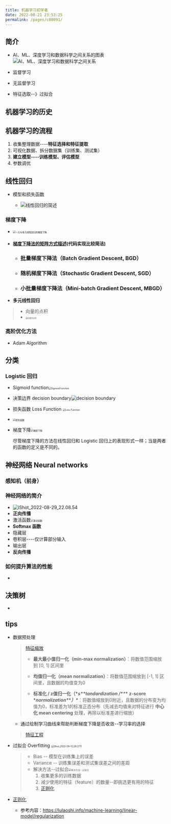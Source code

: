 ```yaml
---
title: 机器学习初学者
date: 2022-08-21 23:53:25
permalink: /pages/c08091/
---
```

## 简介

- AI、ML、深度学习和数据科学之间关系的图表![AI、ML、深度学习和数据科学之间关系](https://cdn.jsdelivr.net/gh/crush598/image@main/%E4%BA%8C%E5%88%86/202208191645653.png)

- 监督学习
- 无监督学习
- 特征选取--》过拟合

## 机器学习的历史

## 机器学习的流程

1. 收集整理数据----**特征选择和特征提取**
2. 可视化数据、拆分数据集（训练集、测试集）
3. **建立模型----训练模型、评估模型**
4. 参数调优

## 线性回归

- 模型和损失函数

    - ![线性回归的简述](https://cdn.jsdelivr.net/gh/crush598/image@main/%E4%BA%8C%E5%88%86/202208211500278.png)

### 梯度下降

- <img src="https://cdn.jsdelivr.net/gh/crush598/image@main/%E4%BA%8C%E5%88%86/202208222056094.png" alt="一元与多元线性回归的梯度下降" style="zoom:50%;" />

- #### [梯度下降法的矩阵方式描述](https://wangcongying.com/2019/09/26/summaryOfGradientDescent/#toc-heading-43)(代码实现比较简洁)

    - ### 批量梯度下降法（Batch Gradient Descent, BGD）

    - ### 随机梯度下降法（Stochastic Gradient Descent, SGD）

    - ### 小批量梯度下降法（Mini-batch Gradient Descent, MBGD）

- **多元线性回归**


> - 向量的点积</u>
> - <img src="https://cdn.jsdelivr.net/gh/crush598/image@main/%E4%BA%8C%E5%88%86/202208231905636.png" alt="向量的点积" style="zoom:40%;" />
>

### 高阶优化方法

- Adam Algorithm

## 分类

### Logistic 回归

- Sigmoid function<img src="https://cdn.jsdelivr.net/gh/crush598/image@main/%E4%BA%8C%E5%88%86/202208252119737.png" alt="Sigmoid function" style="zoom:50%;" />

- 决策边界 decision boundary![decision boundary](https://cdn.jsdelivr.net/gh/crush598/image@main/%E4%BA%8C%E5%88%86/202208252337873.jpg)

- 损失函数 Loss Function <img src="https://cdn.jsdelivr.net/gh/crush598/image@main/%E4%BA%8C%E5%88%86/202208252334800.png" alt="Loss Function" style="zoom:50%;" />

- <img src="https://cdn.jsdelivr.net/gh/crush598/image@main/%E4%BA%8C%E5%88%86/202208252343175.jpg" alt="损失函数" style="zoom:50%;" />

- 梯度下降<img src="https://cdn.jsdelivr.net/gh/crush598/image@main/%E4%BA%8C%E5%88%86/202208281349036.png" alt="梯度下降" style="zoom:50%;" />

    尽管梯度下降的方法在线性回归和 Logistic 回归上的表现形式一样；当是两者的函数的定义是不同的。

## 神经网络 Neural networks

### 感知机（前身）

### 神经网络的简介

- ![iShot_2022-08-29_22.08.54](https://cdn.jsdelivr.net/gh/crush598/image@main/%E4%BA%8C%E5%88%86/202208292210256.png)
- **正向传播**
- 激活函数<img src="https://cdn.jsdelivr.net/gh/crush598/image@main/%E4%BA%8C%E5%88%86/202209130940988.png" alt="激活函数" style="zoom:50%;" />
- **Softmax 函数**
- 隐藏层
- 卷积层----仅计算部分输入
- 输出层
- **反向传播**

### 如何提升算法的性能

- 

## 决策树

- 

## **tips**

- 数据预处理

    > [特征缩放](https://www.cnblogs.com/HuZihu/p/9761161.html)
    >
    > - **最大最小值归一化（min-max normalization）**：将数值范围缩放到 [0, 1] 区间里
    >
    > - **均值归一化（mean normalization）**：将数值范围缩放到 [-1, 1] 区间里，且数据的均值变为0
    > - **标准化 / z值归一化（\**s\*\*tandardization /\*\**\* z-score \**normalization\**\**）\****：将数值缩放到0附近，且数据的分布变为均值为0，标准差为1的标准正态分布（先减去均值来对特征进行 **中心化 mean centering** 处理，再除以标准差进行缩放）

    - 通过绘制学习曲线来帮助判断梯度下降是否收敛--学习率的选择

    > [特征工程](https://www.cnblogs.com/peizhe123/p/7412364.html)
    
- 过拟合 Overfitting <img src="https://cdn.jsdelivr.net/gh/crush598/image@main/%E4%BA%8C%E5%88%86/202209130927330.png" alt="iShot_2022-09-13_09.27.11" style="zoom:50%;" />

    > - Bias -- 模型在训练集上的误差
    > - Variance -- 训练集误差和测试集误差之间的差距
    > - 解决方法--过拟合<img src="https://cdn.jsdelivr.net/gh/crush598/image@main/%E4%BA%8C%E5%88%86/202208281416273.png" alt="解决方法--过拟合" style="zoom:50%;" />
    >     1. 收集更多的训练数据
    >     2. 减少使用的特征（feature）的数量--即挑选更有用的特征
    >     3. **<u>正则化</u>**

- [正则化](https://lavi-liu.blog.csdn.net/article/details/99984288)

    - 参考内容：https://lulaoshi.info/machine-learning/linear-model/regularization




























